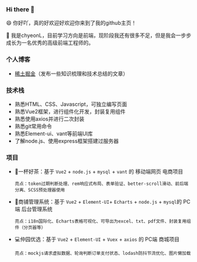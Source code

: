 ### Hi there 👋

😄 你好吖，真的好欢迎好欢迎你来到了我的github主页！

🌱 我是chyeonL，目前学习方向是前端，现阶段我还有很多不足，但是我会一步步成长为一名优秀的高级前端工程师的。


### 个人博客

- [稀土掘金](https://juejin.cn/user/251154620235368/posts)（发布一些知识梳理和技术总结的文章）

### 技术栈

- 熟悉HTML、CSS、Javascript，可独立编写页面
- 熟悉Vue2框架，进行组件化开发，封装复用组件
- 熟悉使用axios并进行二次封装
- 熟悉git常用命令
- 熟悉Element-ui、vant等前端UI库
- 了解node.js、使用express框架搭建过服务器


### 项目

- 🍵一杯好茶：基于 `Vue2` + `node.js` + `mysql` + `vant` 的 移动端网页 电商项目

      亮点：token过期判断处理、rem响应式布局、表单验证、better-scroll滑动、前后端分离、SCSS预处理器使用
- 🏬商铺管理系统：基于 `Vue2` + `Element-UI`+ `Echarts` + `node.js`  + `mysql`的 PC端 后台管理系统

      亮点：i18n国际化、Echarts表格可视化、可导出为excel、txt、pdf文件、封装复用组件（分页器等）
- 💻仲园优选：基于 `Vue2` + `Element-UI` + `Vuex` + `axios` 的 PC端 商城项目

      亮点：mockjs请求虚拟数据、轮询判断订单支付状态、lodash防抖节流优化、图片懒加载


